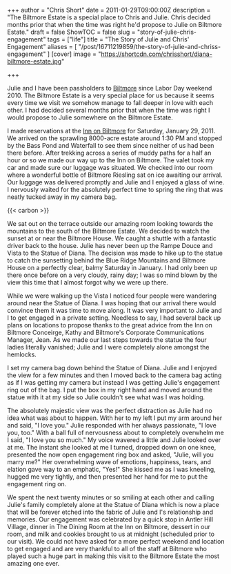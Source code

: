 +++
author = "Chris Short"
date = 2011-01-29T09:00:00Z
description = "The Biltmore Estate is a special place to Chris and Julie. Chris decided months prior that when the time was right he'd propose to Julie on Biltmore Estate."
draft = false
ShowTOC = false
slug = "story-of-julie-chris-engagement"
tags = ["life"]
title = "The Story of Julie and Chris' Engagement"
aliases = [
    "/post/16711219859/the-story-of-julie-and-chriss-engagement"
]
[cover]
image = "https://shortcdn.com/chrisshort/diana-biltmore-estate.jpg"

+++

Julie and I have been passholders to [Biltmore](http://www.biltmore.com/) since Labor Day weekend 2010.  The Biltmore Estate is a very special place for us because it seems every time we visit we somehow manage to fall deeper in love with each other.  I had decided several months prior that when the time was right I would propose to Julie somewhere on the Biltmore Estate.



I made reservations at the [Inn on Biltmore](http://www.biltmore.com/stay/inn) for Saturday, January 29, 2011.  We arrived on the sprawling 8000-acre estate around 1:30 PM and stopped by the Bass Pond and Waterfall to see them since neither of us had been there before.  After trekking across a series of muddy paths for a half an hour or so we made our way up to the Inn on Biltmore.  The valet took my car and made sure our luggage was situated.  We checked into our room where a wonderful bottle of Biltmore Riesling sat on ice awaiting our arrival.  Our luggage was delivered promptly and Julie and I enjoyed a glass of wine.  I nervously waited for the absolutely perfect time to spring the ring that was neatly tucked away in my camera bag.

{{< carbon >}}

We sat out on the terrace outside our amazing room looking towards the mountains to the south of the Biltmore Estate.  We decided to watch the sunset at or near the Biltmore House.  We caught a shuttle with a fantastic driver back to the house.  Julie has never been up the Rampe Douce and Vista to the Statue of Diana.  The decision was made to hike up to the statue to catch the sunsetting behind the Blue Ridge Mountains and Biltmore House on a perfectly clear, balmy Saturday in January.  I had only been up there once before on a very cloudy, rainy day; I was so mind blown by the view this time that I almost forgot why we were up there.

While we were walking up the Vista I noticed four people were wandering around near the Statue of Diana.  I was hoping that our arrival there would convince them it was time to move along.  It was very important to Julie and I to get engaged in a private setting.  Needless to say, I had several back up plans on locations to propose thanks to the great advice from the Inn on Biltmore Conceirge, Kathy and Biltmore's Corporate Communications Manager, Jean.  As we made our last steps towards the statue the four ladies literally vanished; Julie and I were completely alone amongst the hemlocks.

I set my camera bag down behind the Statue of Diana.  Julie and I enjoyed the view for a few minutes and then I moved back to the camera bag acting as if I was getting my camera but instead I was getting Julie's engagement ring out of the bag.  I put the box in my right hand and moved around the statue with it at my side so Julie couldn't see what was I was holding.

The absolutely majestic view was the perfect distraction as Julie had no idea what was about to happen.  With her to my left I put my arm around her and said, "I love you."  Julie responded with her always passionate, "I love you, too."  With a ball full of nervousness about to completely overwhelm me I said, "I love you so much."  My voice wavered a little and Julie looked over at me.  The instant she looked at me I turned, dropped down on one knee, presented the now open engagement ring box and asked, "Julie, will you marry me?"  Her overwhelming wave of emotions, happiness, tears, and elation gave way to an emphatic, "Yes!"  She kissed me as I was kneeling, hugged me very tightly, and then presented her hand for me to put the engagement ring on.

We spent the next twenty minutes or so smiling at each other and calling Julie's family completely alone at the Statue of Diana which is now a place that will be forever etched into the fabric of Julie and I's relationship and memories.  Our engagement was celebrated by a quick stop in Antler Hill Village, dinner in The Dining Room at the Inn on Biltmore, dessert in our room, and milk and cookies brought to us at midnight (scheduled prior to our visit).  We could not have asked for a more perfect weekend and location to get engaged and are very thankful to all of the staff at Biltmore who played such a huge part in making this visit to the Biltmore Estate the most amazing one ever.
